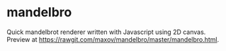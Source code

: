 # mandelbro

Quick mandelbrot renderer written with Javascript using 2D canvas.
Preview at https://rawgit.com/maxov/mandelbro/master/mandelbro.html.
